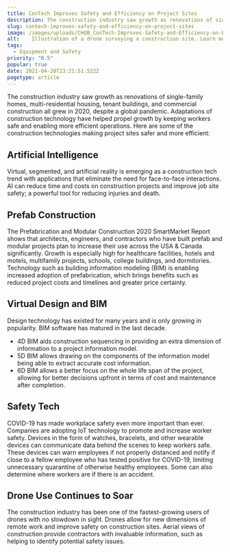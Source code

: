 ```yaml
---
title: ConTech Improves Safety and Efficiency on Project Sites
description: The construction industry saw growth as renovations of single-family homes, multi-residential housing, tenant buildings, and commercial construction all grew in 2020, despite a global pandemic. Learn more about some of the construction technologies making project sites safer and more efficient.
slug: contech-improves-safety-and-efficiency-on-project-sites
image: /images/uploads/CHUB_ConTech-Improves-Safety-and-Efficiency-on-Project-Sites.png
alt: 	Illustration of a drone surveying a construction site. Learn more about some of the construction technologies making project sites safer and more efficient.
tags:
  - Equipment and Safety
priority: "0.5"
popular: true
date: 2021-04-20T23:21:51.522Z
pagetype: article
---
```


The construction industry saw growth as renovations of single-family homes, multi-residential housing, tenant buildings, and commercial construction all grew in 2020, despite a global pandemic. Adaptations of construction technology have helped propel growth by keeping workers safe and enabling more efficient operations. Here are some of the construction technologies making project sites safer and more efficient:

Artificial Intelligence
-----------------------

Virtual, segmented, and artificial reality is emerging as a construction tech trend with applications that eliminate the need for face-to-face interactions. AI can reduce time and costs on construction projects and improve job site safety; a powerful tool for reducing injuries and death.

Prefab Construction
-------------------

The Prefabrication and Modular Construction 2020 SmartMarket Report shows that architects, engineers, and contractors who have built prefab and modular projects plan to increase their use across the USA & Canada significantly. Growth is especially high for healthcare facilities, hotels and motels, multifamily projects, schools, college buildings, and dormitories. Technology such as building information modeling (BIM) is enabling increased adoption of prefabrication, which brings benefits such as reduced project costs and timelines and greater price certainty.

Virtual Design and BIM
----------------------

Design technology has existed for many years and is only growing in popularity. BIM software has matured in the last decade.

*   4D BIM aids construction sequencing in providing an extra dimension of information to a project information model.
*   5D BIM allows drawing on the components of the information model being able to extract accurate cost information.
*   6D BIM allows a better focus on the whole life span of the project, allowing for better decisions upfront in terms of cost and maintenance after completion.

Safety Tech
-----------

COVID-19 has made workplace safety even more important than ever. Companies are adopting IoT technology to promote and increase worker safety. Devices in the form of watches, bracelets, and other wearable devices can communicate data behind the scenes to keep workers safe. These devices can warn employees if not properly distanced and notify if close to a fellow employee who has tested positive for COVID-19, limiting unnecessary quarantine of otherwise healthy employees. Some can also determine where workers are if there is an accident.

Drone Use Continues to Soar
---------------------------

The construction industry has been one of the fastest-growing users of drones with no slowdown in sight. Drones allow for new dimensions of remote work and improve safety on construction sites. Aerial views of construction provide contractors with invaluable information, such as helping to identify potential safety issues.
